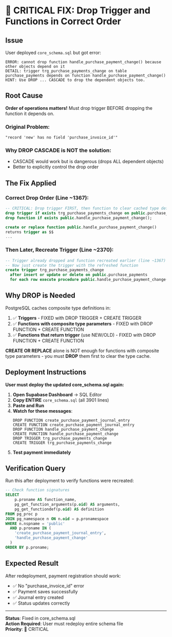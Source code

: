 # 🚨 CRITICAL FIX: Drop Trigger and Functions in Correct Order

## Issue
User deployed `core_schema.sql` but got error:
```
ERROR: cannot drop function handle_purchase_payment_change() because other objects depend on it
DETAIL: trigger trg_purchase_payments_change on table purchase_payments depends on function handle_purchase_payment_change()
HINT: Use DROP ... CASCADE to drop the dependent objects too.
```

## Root Cause
**Order of operations matters!** Must drop trigger BEFORE dropping the function it depends on.

### Original Problem:
```
"record 'new' has no field 'purchase_invoice_id'"
```

### Why DROP CASCADE is NOT the solution:
- CASCADE would work but is dangerous (drops ALL dependent objects)
- Better to explicitly control the drop order

## The Fix Applied

### Correct Drop Order (Line ~1367):

```sql
-- CRITICAL: Drop trigger FIRST, then function to clear cached type definition
drop trigger if exists trg_purchase_payments_change on public.purchase_payments;
drop function if exists public.handle_purchase_payment_change();

create or replace function public.handle_purchase_payment_change()
returns trigger as $$
...
```

### Then Later, Recreate Trigger (Line ~2370):

```sql
-- Trigger already dropped and function recreated earlier (line ~1367)
-- Now just create the trigger with the refreshed function
create trigger trg_purchase_payments_change
  after insert or update or delete on public.purchase_payments
  for each row execute procedure public.handle_purchase_payment_change();
```

## Why DROP is Needed

PostgreSQL caches composite type definitions in:
1. ✅ **Triggers** - FIXED with DROP TRIGGER + CREATE TRIGGER
2. ✅ **Functions with composite type parameters** - FIXED with DROP FUNCTION + CREATE FUNCTION
3. ✅ **Functions that return trigger** (use NEW/OLD) - FIXED with DROP FUNCTION + CREATE FUNCTION

**CREATE OR REPLACE** alone is NOT enough for functions with composite type parameters - you must **DROP** them first to clear the type cache.

## Deployment Instructions

**User must deploy the updated core_schema.sql again:**

1. **Open Supabase Dashboard** → SQL Editor
2. **Copy ENTIRE** `core_schema.sql` (all 3901 lines)
3. **Paste and Run**
4. **Watch for these messages**:
   ```
   DROP FUNCTION create_purchase_payment_journal_entry
   CREATE FUNCTION create_purchase_payment_journal_entry
   DROP FUNCTION handle_purchase_payment_change
   CREATE FUNCTION handle_purchase_payment_change
   DROP TRIGGER trg_purchase_payments_change
   CREATE TRIGGER trg_purchase_payments_change
   ```
5. **Test payment immediately**

## Verification Query

Run this after deployment to verify functions were recreated:

```sql
-- Check function signatures
SELECT 
    p.proname AS function_name,
    pg_get_function_arguments(p.oid) AS arguments,
    pg_get_functiondef(p.oid) AS definition
FROM pg_proc p
JOIN pg_namespace n ON n.oid = p.pronamespace
WHERE n.nspname = 'public'
  AND p.proname IN (
    'create_purchase_payment_journal_entry',
    'handle_purchase_payment_change'
  )
ORDER BY p.proname;
```

## Expected Result

After redeployment, payment registration should work:
- ✅ No "purchase_invoice_id" error
- ✅ Payment saves successfully
- ✅ Journal entry created
- ✅ Status updates correctly

---

**Status**: Fixed in core_schema.sql  
**Action Required**: User must redeploy entire schema file  
**Priority**: 🔴 CRITICAL

